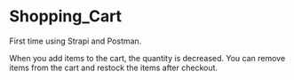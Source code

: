 # Shopping_Cart

First time using Strapi and Postman.

When you add items to the cart, the quantity is decreased.  You can remove items from the cart and restock the items after checkout. 
